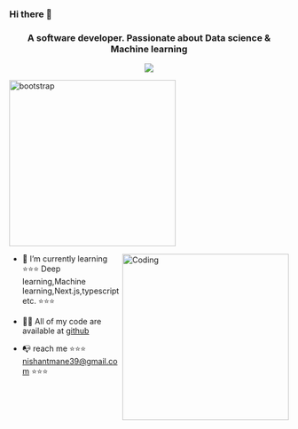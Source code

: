 ### Hi there 👋


<h3 align="center">A software developer. Passionate about Data science & Machine learning</h3>
	
<p align="center">
  <img src="https://komarev.com/ghpvc/?username=vikrantmane7781&color=blueviolet&style=flat">
</p>
<p align="left"> <img src="https://i.gifer.com/Fg1M.gif" alt="bootstrap" width="300" height="300"/> </p>
<img align="right" alt="Coding" width="300" src=""/>

- 🎈 I’m currently learning  ⭐⭐⭐ Deep learning,Machine learning,Next.js,typescript etc. ⭐⭐⭐

- 📓🥡 All of my code are available at [github](https://github.com/vikrantmane7781?tab=repositories)

- 📭 reach me ⭐⭐⭐ nishantmane39@gmail.com ⭐⭐⭐


